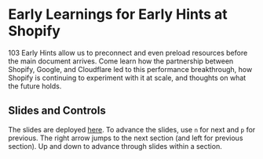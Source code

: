 # Early Learnings for Early Hints at Shopify

103 Early Hints allow us to preconnect and even preload resources before the main document arrives. Come learn how the partnership between Shopify, Google, and Cloudflare led to this performance breakthrough, how Shopify is continuing to experiment with it at scale, and thoughts on what the future holds.

## Slides and Controls

The slides are deployed [here](TODO). To advance the slides, use `n` for next and `p` for previous. The right arrow jumps to the next section (and left for previous section). Up and down to advance through slides within a section.
